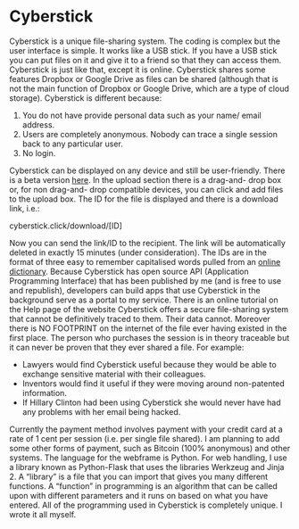 # Cyberstick
Cyberstick is a unique file-sharing system. The coding is complex but the user interface is simple. It works like a USB stick. If you have a USB stick you can put files on it and give it to a friend so that they can access them. Cyberstick is just like that, except it is online.
Cyberstick shares some features Dropbox or Google Drive as files can be shared (although that is not the main function of Dropbox or Google Drive, which are a type of cloud storage).
Cyberstick is different because:

1. You do not have provide personal data such as your name/ email address.
2. Users are completely anonymous. Nobody can trace a single session back to any particular
user.
3. No login.

Cyberstick can be displayed on any device and still be user-friendly. There is a beta version [here](http://cyberstick.click).
In the upload section there is a drag-and- drop box or, for non drag-and- drop compatible devices, you can click and add files to the upload box. The ID for the file is displayed and there is a download link, i.e.:

cyberstick.click/download/[ID]

Now you can send the link/ID to the recipient.
The link will be automatically deleted in exactly 15 minutes (under consideration).
The IDs are in the format of three easy to remember capitalised words pulled from an [online dictionary](https://svnweb.freebsd.org/csrg/share/dict/words).
Because Cyberstick has open source API (Application Programming Interface) that has been published by me (and is free to use and republish), developers can build apps that use Cyberstick in the background serve as a portal to my service.
There is an online tutorial on the Help page of the website
Cyberstick offers a secure file-sharing system that cannot be definitively traced to them. Their data cannot. Moreover there is NO FOOTPRINT on the internet of the file ever having existed in the first place. The person who purchases the session is in theory traceable but it can never be proven that they ever shared a file.
For example:

* Lawyers would find Cyberstick useful because they would be able to exchange sensitive
material with their colleagues.
* Inventors would find it useful if they were moving around non-patented information.
* If Hillary Clinton had been using Cyberstick she would never have had any problems with her
email being hacked.

Currently the payment method involves payment with your credit card at a rate of 1 cent per session (i.e. per single file shared). I am planning to add some other forms of payment, such as Bitcoin (100% anonymous) and other systems.
The language for the webframe is Python. For web handling, I use a library known as Python-Flask that uses the libraries Werkzeug and Jinja 2. A “library” is a file that you can import that gives you many different functions. A “function” in programming is an algorithm that can be called upon with different parameters and it runs on based on what you have entered.
All of the programming used in Cyberstick is completely unique. I wrote it all myself.
